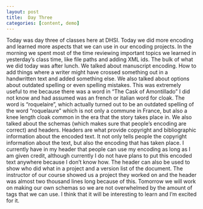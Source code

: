 ```yaml
---
layout: post
title:  Day Three
categories: [content, demo]
---
```


Today was day three of classes here at DHSI. Today we did more encoding and learned more aspects that we can use in our encoding projects. In the morning we spent most of the time reviewing important topics we learned in yesterday’s class time, like file paths and adding XML ids. The bulk of what we did today was after lunch. We talked about manuscript encoding. How to add things where a writer might have crossed something out in a handwritten text and added something else. We also talked about options about outdated spelling or even spelling mistakes. This was extremely useful to me because there was a word in “The Cask of Amontillado” I did not know and had assumed was an french or italian word for cloak. The word is “roquelaire”, which actually turned out to be an outdated spelling of the word “roquelaure” which is not only a commune in France, but also a knee length cloak common in the era that the story takes place in. We also talked about the schemas (which makes sure that people’s encoding are correct) and headers. Headers are what provide copyright and bibliographic information about the encoded text. It not only tells people the copyright information about the text, but also the encoding that has taken place. I currently have in my header that people can use my encoding as long as I am given credit, although currently I do not have plans to put this encoded text anywhere because I don’t know how. The header can also be used to show who did what in a project and a version list of the document. The instructor of our course showed us a project they worked on and the header was almost two thousand lines long because of this. Tomorrow we will work on making our own schemas so we are not overwhelmed by the amount of tags that we can use. I think that it will be interesting to learn and I’m excited for it. 
